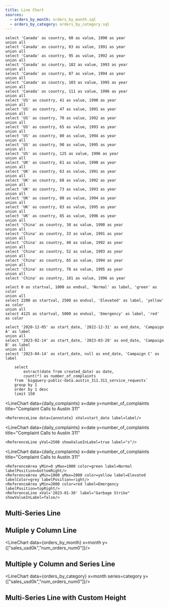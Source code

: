```yaml
---
title: Line Chart
sources:
  - orders_by_month: orders_by_month.sql
  - orders_by_category: orders_by_category.sql
---
```


```simpler_bar
select 'Canada' as country, 60 as value, 1990 as year
union all
select 'Canada' as country, 83 as value, 1991 as year
union all
select 'Canada' as country, 95 as value, 1992 as year
union all
select 'Canada' as country, 182 as value, 1993 as year
union all
select 'Canada' as country, 87 as value, 1994 as year
union all
select 'Canada' as country, 103 as value, 1995 as year
union all
select 'Canada' as country, 111 as value, 1996 as year
union all
select 'US' as country, 41 as value, 1990 as year
union all
select 'US' as country, 47 as value, 1991 as year
union all
select 'US' as country, 70 as value, 1992 as year
union all
select 'US' as country, 65 as value, 1993 as year
union all
select 'US' as country, 80 as value, 1994 as year
union all
select 'US' as country, 90 as value, 1995 as year
union all
select 'US' as country, 125 as value, 1996 as year
union all
select 'UK' as country, 61 as value, 1990 as year
union all
select 'UK' as country, 63 as value, 1991 as year
union all
select 'UK' as country, 68 as value, 1992 as year
union all
select 'UK' as country, 73 as value, 1993 as year
union all
select 'UK' as country, 80 as value, 1994 as year
union all
select 'UK' as country, 83 as value, 1995 as year
union all
select 'UK' as country, 85 as value, 1996 as year
union all
select 'China' as country, 30 as value, 1990 as year
union all
select 'China' as country, 33 as value, 1991 as year
union all
select 'China' as country, 40 as value, 1992 as year
union all
select 'China' as country, 52 as value, 1993 as year
union all
select 'China' as country, 65 as value, 1994 as year
union all
select 'China' as country, 78 as value, 1995 as year
union all
select 'China' as country, 101 as value, 1996 as year
```

```annotate2
select 0 as startval, 1000 as endval, 'Normal' as label, 'green' as color
union all
select 2200 as startval, 2500 as endval, 'Elevated' as label, 'yellow' as color
union all
select 4125 as startval, 5000 as endval, 'Emergency' as label, 'red' as color
```

```annotate
select '2020-12-05' as start_date, '2022-12-31' as end_date, 'Campaign A' as label
union all
select '2023-02-14' as start_date, '2023-03-20' as end_date, 'Campaign B' as label
union all
select '2023-04-14' as start_date, null as end_date, 'Campaign C' as label
```

```daily_complaints
    select
        extract(date from created_date) as date,
        count(*) as number_of_complaints
    from `bigquery-public-data.austin_311.311_service_requests`
    group by 1
    order by 1 desc
    limit 150
```

<LineChart 
    data={daily_complaints} 
    x=date 
    y=number_of_complaints 
    title="Complaint Calls to Austin 311"
>
    <ReferenceLine data={annotate} xVal=start_date label=label/>
</LineChart>

<LineChart 
    data={daily_complaints} 
    x=date 
    y=number_of_complaints 
    title="Complaint Calls to Austin 311"
>
    <ReferenceLine yVal=2500 showValueInLabel=true label="s"/>
</LineChart>

<LineChart 
    data={daily_complaints} 
    x=date 
    y=number_of_complaints 
    title="Complaint Calls to Austin 311"
>
    <ReferenceArea yMin=0 yMax=1000 color=green label=Normal labelPosition=bottomRight/>
    <ReferenceArea yMin=1000 yMax=2000 color=yellow label=Elevated labelColor=grey labelPosition=right/>
    <ReferenceArea yMin=2000 color=red label=Emergency labelPosition=topRight/>
    <ReferenceLine xVal='2023-01-30' label="Garbage Strike" showValueInLabel=false/>
</LineChart>

<LineChart 
    data={orders_by_month} 
    x=month
    y=sales_usd0k 
    yAxisTitle="Sales per Month"
/>

## Multi-Series Line

<LineChart data={simpler_bar} x=year y=value series=country>
    <ReferenceLine xVal=1995 label="Launch" showValueInLabel=false/>
</LineChart>

## Muliple y Column Line

<LineChart data={orders_by_month} x=month y={["sales_usd0k","num_orders_num0"]}/>

## Multiple y Column and Series Line

<LineChart data={orders_by_category} x=month series=category y={["sales_usd0k","num_orders_num0"]}/>

## Multi-Series Line with Custom Height

<LineChart data={simpler_bar} x=year y=value series=country chartAreaHeight=380/>
